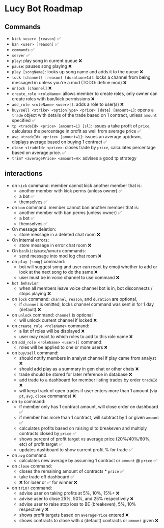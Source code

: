 # Lucy Bot Roadmap

## Commands
* `kick <user> [reason]` ✅
* `ban <user> [reason]` ✅
* `commands` ✅
* `server` ✅
* `play`: play song in current queue ❌
* `pause`: pauses song playing ❌
* `play [songName]`: looks up song name and adds it to the queue ❌
* `lock [channel] [reason] [duration=1d]`: locks a channel from being messaged in unless you're a mod (TODO: define mod) ❌
* `unlock [channel]` ❌
* `create_role <roleName>`: allows member to create roles, only owner can create roles with ban/kick permissions ❌
* `add_role <roleName> <user>[]`: adds a role to user(s) ❌
* `buy/sell <strike> <optionType> <price> [date] [amount=1]`: opens a `trade` object with details of the trade based on 1 contract, unless `amount` specified ✅
* `tp <tradeId> <price> [amount=1] [sl]`: issues a take profit of `price`, calculates the percentage in profit as well from average price ✅
* `avg <tradeId> <price> [amount=1]`: issues an average up/down, displays average based on buying 1 contract ✅ 
* `close <tradeId> <price>`: closes trade by `price`, calculates percentage based on average price. ✅
* `trim? <averagePrice> <amount=4>`: advises a good tp strategy

## interactions
* on `kick` command: member cannot kick another member that is:
    * another member with kick perms (unless owner) ✅
    * a bot ✅
    * themselves ✅
* on `ban` command: member cannot ban another member that is:
    * another member with ban perms (unless owner) ✅
    * a bot ✅
    * themselves ✅
* On message deletion:
  * store message in a deleted chat room ❌
* On internal errors: 
  * store message in error chat room ❌
* On `ban`/`kick`/`mute`/`unmute` commands: 
  * send message into mod log chat room ❌
* on `play [song]` command:
  * bot will suggest song and user can react by emoji whether to add or look at the next song to do the same ❌
  * user must be in voice channel to use command ❌
* `bot behavior`:
  * when all members leave voice channel bot is in, bot disconnects / stops playing ❌
* on `lock` command: `channel`, `reason`, and `duration` are optional, 
  * if `channel` is omitted, locks channel command was sent in for 1 day (default) ❌
* on `unlock` command: `channel` is optional
  * will unlock current channel if locked ❌
* on `create_role <roleName>` command: 
  * a list of roles will be displayed ❌
  * user may react to which roles to add to this role name ❌
* on `add_role <roleName> <user>[]` command: 
  * roles will be applied to one or more users ❌
* on `buy/sell` command: 
  * should notify members in analyst channel if play came from analyst ❌
  * should add play as a summary in gen chat or other chats ❌
  * trade should be stored for later reference in database ❌
  * add trade to a dashboard for member listing trades by order `tradeId` ❌
  * will keep track of open trades if user enters more than 1 amount (via `pt`, `avg`, `close` commands) ❌
* on `tp` command: 
  * if member only has 1 contract amount, will close order on dashboard ✅
  * if member has more than 1 contract, will subtract by 1 or given `amount` ✅
  * calculates profits based on raising sl to breakeven and multiply contracts closed by `price` ✅ 
  * shows percent of profit target vs average price (20%/40%/60%, etc) of profit target ✅
  * updates dashboard to show current profit % for trade ✅
* on `avg` command: 
  * calculates new average by assuming 1 contract or `amount` @ `price` ✅
* on `close` command: 
  * closes the remaining amount of contracts * `price` ✅ 
  * take trade off dashboard ✅
  * ❌ for loser or ✅ for winner ❌ 
* on `trim?` command: 
  * advise user on taking profits at 5%, 10%, 15%+ ❌ 
  * advise user to close 25%, 50%, and 25% respectively ❌ 
  * advise user to raise stop loss to BE (breakeven), 5%, 10% respectively ❌ 
  * shows profit targets based on `averagePrice` entered ❌ 
  * shows contracts to close with `4` (default) contracts or `amount` given ❌ 